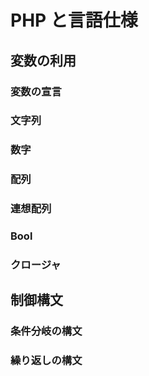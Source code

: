 # PHP と言語仕様

## 変数の利用

### 変数の宣言

### 文字列


### 数字

### 配列


### 連想配列


### Bool

### クロージャ


## 制御構文


### 条件分岐の構文


### 繰り返しの構文


